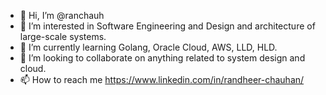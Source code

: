 - 👋 Hi, I’m @ranchauh
- 👀 I’m interested in Software Engineering and Design and architecture of large-scale systems.
- 🌱 I’m currently learning Golang, Oracle Cloud, AWS, LLD, HLD.
- 💞️ I’m looking to collaborate on anything related to system design and cloud.
- 📫 How to reach me https://www.linkedin.com/in/randheer-chauhan/

<!---
ranchauh/ranchauh is a ✨ special ✨ repository because its `README.md` (this file) appears on your GitHub profile.
You can click the Preview link to take a look at your changes.
--->
